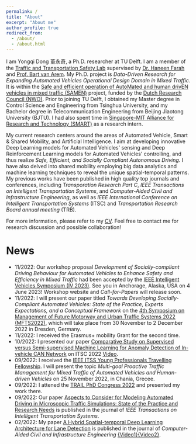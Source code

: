 ```yaml
---
permalink: /
title: "About"
excerpt: "About me"
author_profile: true
redirect_from: 
  - /about/
  - /about.html
---
```


I am Yongqi Dong 董永奇, a Ph.D. researcher at TU Delft. I am a member of the [Traffic and Transportation Safety Lab](https://www.tudelft.nl/citg/tts-lab) supervised by [Dr. Haneen Farah](https://www.tudelft.nl/en/ceg/about-faculty/departments/transport-planning/staff/personal-pages/farah-h) and [Prof. Bart van Arem](https://www.tudelft.nl/en/ceg/about-faculty/departments/transport-planning/staff/personal-pages/arem-b-van). My Ph.D. project is *Data-Driven Research for Expanding Automated Vehicles Operational Design Domain in Mixed Traffic*. It is within the [Safe and efficient operation of AutoMated and human drivEN vehicles in mixed traffic (SAMEN)](https://www.tudelft.nl/citg/samen) project, funded by the [Dutch Research Council (NWO)](https://www.nwo.nl/en). Prior to joining TU Delft, I obtained my Master degree in Control Science and Engineering from Tsinghua University, and my Bachelor degree in Telecommunication Engineering from Beijing Jiaotong University (BJTU). I had also spent time in [Singapore-MIT Alliance for Research and Technology (SMART)](https://smart.mit.edu/research/fm/about-fm) as a research intern.

My current research centers around the areas of Automated Vehicle, Smart & Shared Mobility, and Artificial Intelligence. I aim at developing innovative Deep Learning models for Automated Vehicles' sensing and Deep Reinforcement Learning models for Automated Vehicles' controlling, and thus realize *Safe, Efficient, and Socially Compliant Autonomous Driving*. I have also delved into shared mobility employing big data analytics and machine learning techniques to reveal the unique spatial-temporal patterns. My previous works have been published in high quality top journals and conferences, including *Transporation Research Part C*, *IEEE Transactions on Intelligent Transportation Systems*, and *Computer-Aided Civil and Infrastructure Engineering*, as well as *IEEE International Conference on Intelligent Transportation Systems* (ITSC) and *Transportation Research Board annual meeting* (TRB).

For more information, please refer to my [CV](https://yongqidong.github.io/files/Dong_YongqiCV_20221108.pdf). 
Feel free to contact me for research discussion and possible collaboration! 


News 
======
- 11/2022: Our workshop proposal *Development of Socially-compliant Driving Behaviour for Automated Vehicles to Enhance Safety and Efficiency in Mixed Traffic* had been accepted by the [IEEE Intelligent Vehicles Symposium (IV 2023)](https://2023.ieee-iv.org/). See you in Anchorage, Alaska, USA on 4 June 2023!  Workshop website and *Call-for-Papers* will release soon. 
- 11/2022: I will present our paper titled *Towards Developing Socially-Compliant Automated Vehicles: State of the Practice, Experts Expectations, and a Conceptual Framework* on the [4th Symposium on Management of Future Motorway and Urban Traffic Systems 2022 (MFTS2022)](https://tu-dresden.de/bu/verkehr/veranstaltungen/mfts-2022), which will take place from 30 November to 2 December 2022 in Dresden, Germany. 
- 11/2022: I received the Erasmus+ mobility Grant for the second time. 
- 10/2022: I presented our paper [Comparative Study on Supervised versus Semi-supervised Machine Learning for Anomaly Detection of In-vehicle CAN Network](https://doi.org/10.1109/ITSC55140.2022.9922235) on ITSC 2022 [Video](https://youtu.be/melrgznLXP0).
- 09/2022: I received the [IEEE ITSS Young Professionals Travelling Fellowship](https://ieee-itss.org/yp-travelling-fellowship-program-2022/#:~:text=Young%20Professionals%20Travelling%20Fellowship%20Program%202022&text=Candidates%20can%20send%20applications%20by,account%20cooperative%20and%20automated%20mobility). I will present the topic *Multi-goal Proactive Traffic Management for Mixed Traffic of Automated Vehicles and Human-driven Vehicles* on 25 November 2022, in Chania, Grecee.
- 09/2022: I attened the [TRAIL PhD Congress 2022](https://rstrail.nl/program-trail-phd-congress-2022/) and presented my work there.
- 09/2022: Our paper [Aspects to Consider for Modeling Automated Driving in Microscopic Traffic Simulations: State of the Practice and Research Needs](https://doi.org/10.1109/TITS.2022.3200176) is published in the journal of *IEEE Transactions on Intelligent Transportation Systems*. 
- 02/2022: My paper [A Hybrid Spatial-temporal Deep Learning Architecture for Lane Detection](https://doi.org/10.1111/mice.12829) is published in the journal of *Computer-Aided Civil and Infrastructure Engineering* [{Video1}](https://youtu.be/p10oaCRmst0)[{Video2}](https://youtu.be/67eMeFn5oi8). 

<script type="text/javascript" id="clustrmaps" src="//cdn.clustrmaps.com/map_v2.js?d=linXdGUW0uzldsSGTUU1wkce_m9BE5xmEZBiDgTGM9w&cl=ffffff&w=a"></script>

